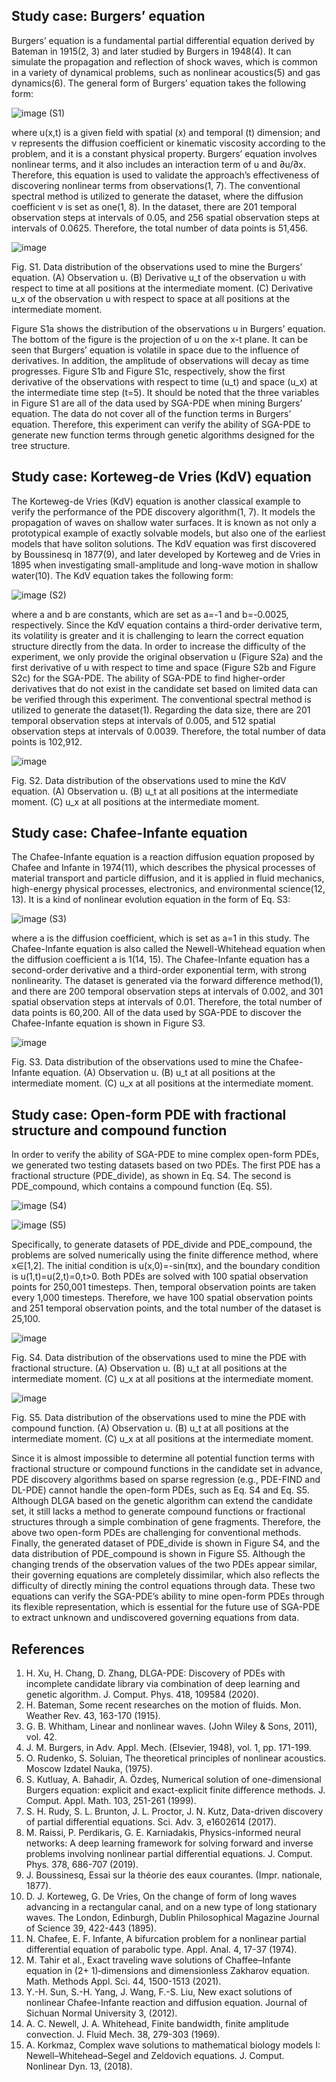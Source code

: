 ## Study case: Burgers’ equation
Burgers’ equation is a fundamental partial differential equation derived by Bateman in 1915(2, 3) and later studied by Burgers in 1948(4). It can simulate the propagation and reflection of shock waves, which is common in a variety of dynamical problems, such as nonlinear acoustics(5) and gas dynamics(6). The general form of Burgers’ equation takes the following form: 

	 
![image](https://user-images.githubusercontent.com/41933063/122323321-824c2780-cf59-11eb-9379-a955073d032a.png)
(S1)

where u(x,t) is a given field with spatial (x) and temporal (t) dimension; and ν represents the diffusion coefficient or kinematic viscosity according to the problem, and it is a constant physical property.
	Burgers’ equation involves nonlinear terms, and it also includes an interaction term of u and ∂u/∂x. Therefore, this equation is used to validate the approach’s effectiveness of discovering nonlinear terms from observations(1, 7). 
The conventional spectral method is utilized to generate the dataset, where the diffusion coefficient ν is set as one(1, 8). In the dataset, there are 201 temporal observation steps at intervals of 0.05, and 256 spatial observation steps at intervals of 0.0625. Therefore, the total number of data points is 51,456. 

![image](https://user-images.githubusercontent.com/41933063/122323338-8d06bc80-cf59-11eb-83f1-51f35567b5d3.png)

Fig. S1. Data distribution of the observations used to mine the Burgers’ equation. (A) Observation u. (B) Derivative u_t of the observation u with respect to time at all positions at the intermediate moment. (C) Derivative u_x of the observation u with respect to space at all positions at the intermediate moment.

Figure S1a shows the distribution of the observations u in Burgers’ equation. The bottom of the figure is the projection of u on the x-t plane. It can be seen that Burgers’ equation is volatile in space due to the influence of derivatives. In addition, the amplitude of observations will decay as time progresses. Figure S1b and Figure S1c, respectively, show the first derivative of the observations with respect to time (u_t) and space (u_x) at the intermediate time step (t=5). 
It should be noted that the three variables in Figure S1 are all of the data used by SGA-PDE when mining Burgers’ equation. The data do not cover all of the function terms in Burgers’ equation. Therefore, this experiment can verify the ability of SGA-PDE to generate new function terms through genetic algorithms designed for the tree structure.

## Study case: Korteweg-de Vries (KdV) equation
The Korteweg-de Vries (KdV) equation is another classical example to verify the performance of the PDE discovery algorithm(1, 7). It models the propagation of waves on shallow water surfaces. It is known as not only a prototypical example of exactly solvable models, but also one of the earliest models that have soliton solutions. The KdV equation was first discovered by Boussinesq in 1877(9), and later developed by Korteweg and de Vries in 1895 when investigating small-amplitude and long-wave motion in shallow water(10). The KdV equation takes the following form:

![image](https://user-images.githubusercontent.com/41933063/122323727-20d88880-cf5a-11eb-97d2-2d730c4eb758.png)
(S2)

where a and b are constants, which are set as a=-1 and b=-0.0025, respectively. 
Since the KdV equation contains a third-order derivative term, its volatility is greater and it is challenging to learn the correct equation structure directly from the data. In order to increase the difficulty of the experiment, we only provide the original observation u (Figure S2a) and the first derivative of u with respect to time and space (Figure S2b and Figure S2c) for the SGA-PDE. The ability of SGA-PDE to find higher-order derivatives that do not exist in the candidate set based on limited data can be verified through this experiment. 
The conventional spectral method is utilized to generate the dataset(1). Regarding the data size, there are 201 temporal observation steps at intervals of 0.005, and 512 spatial observation steps at intervals of 0.0039. Therefore, the total number of data points is 102,912.

![image](https://user-images.githubusercontent.com/41933063/122323752-29c95a00-cf5a-11eb-9fd8-abb6db85ef25.png)

Fig. S2. Data distribution of the observations used to mine the KdV equation. (A) Observation u. (B) u_t at all positions at the intermediate moment. (C) u_x at all positions at the intermediate moment.

## Study case: Chafee-Infante equation
The Chafee-Infante equation is a reaction diffusion equation proposed by Chafee and Infante in 1974(11), which describes the physical processes of material transport and particle diffusion, and it is applied in fluid mechanics, high-energy physical processes, electronics, and environmental science(12, 13). It is a kind of nonlinear evolution equation in the form of Eq. S3:

	 
![image](https://user-images.githubusercontent.com/41933063/122698393-d583ea00-d279-11eb-91d0-4dd71f27d221.png)
(S3)

where a is the diffusion coefficient, which is set as a=1 in this study. 
The Chafee-Infante equation is also called the Newell-Whitehead equation when the diffusion coefficient a is 1(14, 15). The Chafee-Infante equation has a second-order derivative and a third-order exponential term, with strong nonlinearity. The dataset is generated via the forward difference method(1), and there are 200 temporal observation steps at intervals of 0.002, and 301 spatial observation steps at intervals of 0.01. Therefore, the total number of data points is 60,200. All of the data used by SGA-PDE to discover the Chafee-Infante equation is shown in Figure S3.

![image](https://user-images.githubusercontent.com/41933063/122698418-dc126180-d279-11eb-8336-5081e223a490.png)
 
Fig. S3. Data distribution of the observations used to mine the Chafee-Infante equation. (A) Observation u. (B) u_t at all positions at the intermediate moment. (C) u_x at all positions at the intermediate moment.

## Study case: Open-form PDE with fractional structure and compound function
In order to verify the ability of SGA-PDE to mine complex open-form PDEs, we generated two testing datasets based on two PDEs. The first PDE has a fractional structure (PDE_divide), as shown in Eq. S4. The second is PDE_compound, which contains a compound function (Eq. S5). 

	 
![image](https://user-images.githubusercontent.com/41933063/122698467-f1878b80-d279-11eb-9698-0127481e1357.png)
(S4)


![image](https://user-images.githubusercontent.com/41933063/122698486-fb10f380-d279-11eb-9d3b-8ecb8e1221a7.png)
(S5)

Specifically, to generate datasets of PDE_divide and PDE_compound, the problems are solved numerically using the finite difference method, where x∈[1,2]. The initial condition is u(x,0)=-sin⁡(πx), and the boundary condition is u(1,t)=u(2,t)=0,t>0. Both PDEs are solved with 100 spatial observation points for 250,001 timesteps. Then, temporal observation points are taken every 1,000 timesteps. Therefore, we have 100 spatial observation points and 251 temporal observation points, and the total number of the dataset is 25,100.

![image](https://user-images.githubusercontent.com/41933063/122698519-0e23c380-d27a-11eb-82fd-c85cae2f0021.png)
 
Fig. S4. Data distribution of the observations used to mine the PDE with fractional structure. (A) Observation u. (B) u_t at all positions at the intermediate moment. (C) u_x at all positions at the intermediate moment.

![image](https://user-images.githubusercontent.com/41933063/122698544-1aa81c00-d27a-11eb-8565-227298ff4d90.png)
 
Fig. S5. Data distribution of the observations used to mine the PDE with compound function. (A) Observation u. (B) u_t at all positions at the intermediate moment. (C) u_x at all positions at the intermediate moment.

Since it is almost impossible to determine all potential function terms with fractional structure or compound functions in the candidate set in advance, PDE discovery algorithms based on sparse regression (e.g., PDE-FIND and DL-PDE) cannot handle the open-form PDEs, such as Eq. S4 and Eq. S5. Although DLGA based on the genetic algorithm can extend the candidate set, it still lacks a method to generate compound functions or fractional structures through a simple combination of gene fragments. Therefore, the above two open-form PDEs are challenging for conventional methods.
Finally, the generated dataset of PDE_divide is shown in Figure S4, and the data distribution of PDE_compound is shown in Figure S5. Although the changing trends of the observation values of the two PDEs appear similar, their governing equations are completely dissimilar, which also reflects the difficulty of directly mining the control equations through data. These two equations can verify the SGA-PDE’s ability to mine open-form PDEs through its flexible representation, which is essential for the future use of SGA-PDE to extract unknown and undiscovered governing equations from data.

## References
1.	H. Xu, H. Chang, D. Zhang, DLGA-PDE: Discovery of PDEs with incomplete candidate library via combination of deep learning and genetic algorithm. J. Comput. Phys. 418, 109584 (2020).
2.	H. Bateman, Some recent researches on the motion of fluids. Mon. Weather Rev. 43, 163-170 (1915).
3.	G. B. Whitham, Linear and nonlinear waves.  (John Wiley & Sons, 2011), vol. 42.
4.	J. M. Burgers, in Adv. Appl. Mech. (Elsevier, 1948), vol. 1, pp. 171-199.
5.	O. Rudenko, S. Soluian, The theoretical principles of nonlinear acoustics. Moscow Izdatel Nauka,  (1975).
6.	S. Kutluay, A. Bahadir, A. Özdeş, Numerical solution of one-dimensional Burgers equation: explicit and exact-explicit finite difference methods. J. Comput. Appl. Math. 103, 251-261 (1999).
7.	S. H. Rudy, S. L. Brunton, J. L. Proctor, J. N. Kutz, Data-driven discovery of partial differential equations. Sci. Adv. 3, e1602614 (2017).
8.	M. Raissi, P. Perdikaris, G. E. Karniadakis, Physics-informed neural networks: A deep learning framework for solving forward and inverse problems involving nonlinear partial differential equations. J. Comput. Phys. 378, 686-707 (2019).
9.	J. Boussinesq, Essai sur la théorie des eaux courantes.  (Impr. nationale, 1877).
10.	D. J. Korteweg, G. De Vries, On the change of form of long waves advancing in a rectangular canal, and on a new type of long stationary waves. The London, Edinburgh, Dublin Philosophical Magazine Journal of Science 39, 422-443 (1895).
11.	N. Chafee, E. F. Infante, A bifurcation problem for a nonlinear partial differential equation of parabolic type. Appl. Anal. 4, 17-37 (1974).
12.	M. Tahir et al., Exact traveling wave solutions of Chaffee–Infante equation in (2+ 1)‐dimensions and dimensionless Zakharov equation. Math. Methods Appl. Sci. 44, 1500-1513 (2021).
13.	Y.-H. Sun, S.-H. Yang, J. Wang, F.-S. Liu, New exact solutions of nonlinear Chafee-Infante reaction and diffusion equation. Journal of Sichuan Normal University 3,  (2012).
14.	A. C. Newell, J. A. Whitehead, Finite bandwidth, finite amplitude convection. J. Fluid Mech. 38, 279-303 (1969).
15.	A. Korkmaz, Complex wave solutions to mathematical biology models I: Newell–Whitehead–Segel and Zeldovich equations. J. Comput. Nonlinear Dyn. 13,  (2018).


